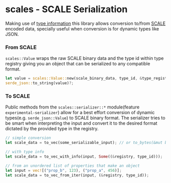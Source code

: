 # scales - SCALE Serialization

Making use of [type information](https://github.com/paritytech/scale-info) this library allows 
conversion to/from [SCALE](https://github.com/paritytech/parity-scale-codec) encoded data, 
specially useful when conversion is for dynamic types like JSON.

### From SCALE

`scales::Value` wraps the raw SCALE binary data and the type id within type registry 
giving you an object that can be serialized to any compatible format.

```rust
let value = scales::Value::new(scale_binary_data, type_id, &type_registry);
serde_json::to_string(value)?;
```

### To SCALE

Public methods from the `scales::serializer::*` module(feature `experimental-serializer`)
allow for a best effort conversion of dynamic types(e.g. `serde_json::Value`) to SCALE
binary format. The serializer tries to be smart when interpreting the input and convert it
to the desired format dictated by the provided type in the registry.

```rust
// simple conversion
let scale_data = to_vec(some_serializable_input); // or to_bytes(&mut bytes, input);

// with type info
let scale_data = to_vec_with_info(input, Some((&registry, type_id)));

// from an unordered list of properties that make an object
let input = vec![("prop_b", 123), ("prop_a", 456)];
let scale_data = to_vec_from_iter(input, (&registry, type_id));
```

